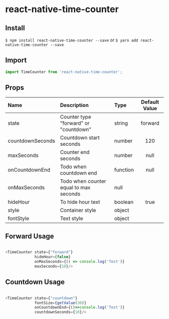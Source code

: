 # react-native-time-counter

## Install

`$ npm install react-native-time-counter --save` or `$ yarn add react-native-time-counter --save`  


## Import
```javascript
import TimeCounter from 'react-native-time-counter';
```

## Props
| Name | Description | Type | Default Value |
| :--- | :----- | :--- | :---: |
| state | Counter type "forward" or "countdown"| string | forward |
| countdownSeconds | Countdown start seconds | number | 120 |
| maxSeconds | Counter end seconds | number | null |
| onCountdownEnd | Todo when countdown end  | function | null |
| onMaxSeconds | Todo when counter equal to max seconds | null |
| hideHour | To hide hour text | boolean |  true |
| style | Container style | object |  |
| fontStyle |  Text style | object |  |

## Forward Usage
```javascript

<TimeCounter state={"forward"}
             hideHour={false}
             onMaxSeconds={() => console.log('Test')}
             maxSeconds={10}/>

```

## Countdown Usage
```javascript

<TimeCounter state={"countdown"}
             fontSize={getValue(30)}
             onCountdownEnd={()=>console.log('Test')}
             countdownSeconds={10}/>

```
